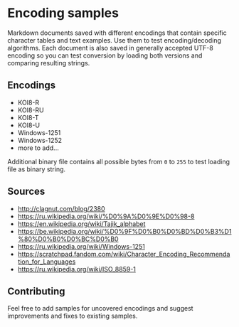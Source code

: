 # Encoding samples

Markdown documents saved with different encodings that contain specific character tables and text examples. Use them to test encoding/decoding algorithms. Each document is also saved in generally accepted UTF-8 encoding so you can test conversion by loading both versions and comparing resulting strings.

## Encodings

- KOI8-R
- KOI8-RU
- KOI8-T
- KOI8-U
- Windows-1251
- Windows-1252
- more to add...

Additional binary file contains all possible bytes from `0` to `255` to test loading file as binary string.

## Sources

- http://clagnut.com/blog/2380
- https://ru.wikipedia.org/wiki/%D0%9A%D0%9E%D0%98-8
- https://en.wikipedia.org/wiki/Tajik_alphabet
- https://be.wikipedia.org/wiki/%D0%9F%D0%B0%D0%BD%D0%B3%D1%80%D0%B0%D0%BC%D0%B0
- https://ru.wikipedia.org/wiki/Windows-1251
- https://scratchpad.fandom.com/wiki/Character_Encoding_Recommendation_for_Languages
- https://ru.wikipedia.org/wiki/ISO_8859-1

## Contributing

Feel free to add samples for uncovered encodings and suggest improvements and fixes to existing samples.